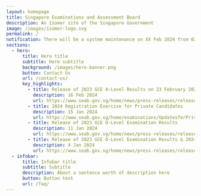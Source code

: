 ```yaml
---
layout: homepage
title: Singapore Examinations and Assessment Board
description: An Isomer site of the Singapore Government
image: /images/isomer-logo.svg
permalink: /
notification: There will be a system maintenance on XX Feb 2024 from 0200 to 0259.
sections:
  - hero:
      title: Hero title
      subtitle: Hero subtitle
      background: /images/hero-banner.png
      button: Contact Us
      url: /contact-us/
      key_highlights:
        - title: Release of 2023 GCE A-Level Results on 23 February 2024
          description: 16 Feb 2024
          url: https://www.seab.gov.sg/home/news/press-releases/release-of-2023-singapore-cambridge-gce-a-level-examination-results-on-23-february-2024
        - title: 2024 Registration Exercise for Private Candidates
          description: 15 Jan 2024
          url: https://www.seab.gov.sg/home/examinations/UpdatesforPrivateCandidates
        - title: Release of 2023 GCE O-Level Examination Results
          description: 11 Jan 2024
          url: https://www.seab.gov.sg/home/news/press-releases/release-of-2023-singapore-cambridge-gce-o-level-examination-results
        - title: Release of 2023 GCE O-Level Examination Results & 2024 JAE
          description: 4 Jan 2024
          url: https://www.seab.gov.sg/home/news/press-releases/release-of-2023-singapore-cambridge-gce-o-level-examination-results-and-2024-joint-admissions-exercise
  - infobar:
      title: Infobar title
      subtitle: Subtitle
      description: About a sentence worth of description here
      button: Button text
      url: /faq/
---
```


